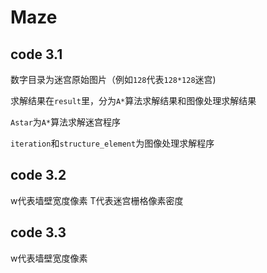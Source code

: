# Maze
## code 3.1
数字目录为迷宫原始图片（例如`128`代表`128*128`迷宫)

求解结果在`result`里，分为`A*`算法求解结果和图像处理求解结果

`Astar`为`A*`算法求解迷宫程序

`iteration`和`structure_element`为图像处理求解程序
## code 3.2
w代表墙壁宽度像素
T代表迷宫栅格像素密度
## code 3.3
w代表墙壁宽度像素
